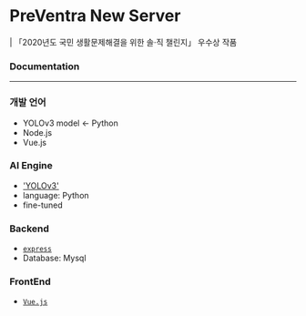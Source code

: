 # PreVentra New Server
| 「2020년도 국민 생활문제해결을 위한 솔·직 챌린지」 우수상 작품
### Documentation
---
### 개발 언어
- YOLOv3 model <- Python
- Node.js
- Vue.js

### AI Engine

- ['YOLOv3'](https://pjreddie.com/darknet/yolo/)
- language: Python
- fine-tuned

### Backend

- [`express`](https://expressjs.com/)
- Database: Mysql

### FrontEnd

- [`Vue.js`](https://vuejs.org/)
